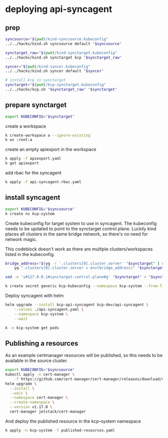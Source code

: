 # deploying api-syncagent

## prep

```bash
syncsource="$(pwd)/kind-syncsource.kubeconfig"
../../hacks/kind.sh syncsource default "$syncsource"
```

```bash
synctarget_raw="$(pwd)/kind-synctarget.kubeconfig"
../../hacks/kind.sh synctarget kcp "$synctarget_raw"
```

```bash
syncer="$(pwd)/kind-syncer.kubeconfig"
../../hacks/kind.sh syncer default "$syncer"
```

```bash
# install kcp in synctarget
synctarget="$(pwd)/kcp-synctarget.kubeconfig"
../../hacks/kcp.sh "$synctarget_raw" "$synctarget"
```

## prepare synctarget

```bash
export KUBECONFIG="$synctarget"
```

create a workspace
```bash
k create-workspace a --ignore-existing
k ws :root:a
```

create an empty apiexport in the workspace
```bash
k apply -f apiexport.yaml
k get apiexport
```

add rbac for the syncagent
```bash
k apply -f api-syncagent-rbac.yaml
```

## install syncagent

```bash
export KUBECONFIG="$syncsource"
k create ns kcp-system
```

Create kubeconfig for target system to use in syncagent.
The kubeconfig needs to be updated to point to the synctarget control
plane. Luckily kind places all clusters in the same bridge network, so
there's no need for network magic.

This codeblock doesn't work as there are multiple clusters/workspaces
listed in the kubeconfig.
```bash
bridge_address="$(yq -r '.clusters[0].cluster.server' "$synctarget" | sed 's#127.0.0.1#synctarget-control-plane#')" \
    yq ".clusters[0].cluster.server = env(bridge_address)" "$synctarget" > "$synctarget.tmp"
```

```bash
sed -e 's#127.0.0.1#synctarget-control-plane#g' "$synctarget" > "$synctarget.tmp"

k create secret generic kcp-kubeconfig --namespace kcp-system --from-file "kubeconfig=$synctarget.tmp"
```

Deploy syncagent with helm
```bash
helm upgrade --install kcp-api-syncagent kcp-dev/api-syncagent \
    --values ./api-syncagent.yaml \
    --namespace kcp-system \
    --wait

k -n kcp-system get pods
```

## Publishing a resources

As an example certmanager resources will be published, so this needs to
be available in the source cluster.

```bash
export KUBECONFIG="$syncsource"
kubectl apply -n cert-manager \
    -f https://github.com/cert-manager/cert-manager/releases/download/v1.17.0/cert-manager.crds.yaml
helm upgrade \
  --install \
  --wait \
  --namespace cert-manager \
  --create-namespace \
  --version v1.17.0 \
  cert-manager jetstack/cert-manager
```

And deploy the published resource in the kcp-system namespace
```bash
k apply -n kcp-system -f published-resources.yaml
```
